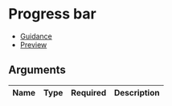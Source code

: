 # Progress bar

- [Guidance](https://moj-design-system.herokuapp.com/components/progress-bar)
- [Preview](https://moj-frontend.herokuapp.com/components/progress-bar)

## Arguments

|Name|Type|Required|Description|
|---|---|---|---|